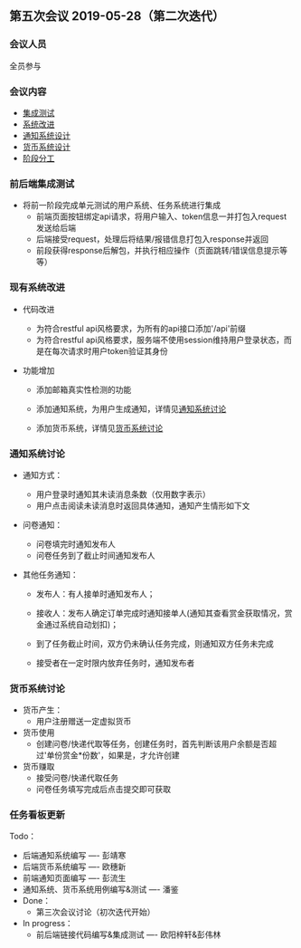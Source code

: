 

## 第五次会议 2019-05-28（第二次迭代）

### 会议人员

全员参与

### 会议内容

- [集成测试](#前后端集成测试)
- [系统改进](#现有系统改进)
- [通知系统设计](#通知系统讨论)
- [货币系统设计](#货币系统讨论)
- [阶段分工](#任务看板更新（第三次会议）)

### 前后端集成测试

- 将前一阶段完成单元测试的用户系统、任务系统进行集成
  - 前端页面按钮绑定api请求，将用户输入、token信息一并打包入request发送给后端
  - 后端接受request，处理后将结果/报错信息打包入response并返回
  - 前段获得response后解包，并执行相应操作（页面跳转/错误信息提示等等）

### 现有系统改进

- 代码改进
  - 为符合restful api风格要求，为所有的api接口添加'/api'前缀
  - 为符合restful api风格要求，服务端不使用session维持用户登录状态，而是在每次请求时用户token验证其身份

- 功能增加

  - 添加邮箱真实性检测的功能

  - 添加通知系统，为用户生成通知，详情见[通知系统讨论](#通知系统讨论)

  - 添加货币系统，详情见[货币系统讨论](#货币系统讨论)

### 通知系统讨论

- 通知方式：
  - 用户登录时通知其未读消息条数（仅用数字表示）
  - 用户点击阅读未读消息时返回具体通知，通知产生情形如下文

- 问卷通知：
  - 问卷填完时通知发布人
  - 问卷任务到了截止时间通知发布人

- 其他任务通知：

  - 发布人：有人接单时通知发布人；

  - 接收人：发布人确定订单完成时通知接单人(通知其查看赏金获取情况，赏金通过系统自动划扣)；

  - 到了任务截止时间，双方仍未确认任务完成，则通知双方任务未完成
  - 接受者在一定时限内放弃任务时，通知发布者

### 货币系统讨论

- 货币产生：
  - 用户注册赠送一定虚拟货币
- 货币使用
  - 创建问卷/快递代取等任务，创建任务时，首先判断该用户余额是否超过'单份赏金*份数'，如果是，才允许创建
- 货币赚取
  - 接受问卷/快递代取任务
  - 问卷任务填写完成后点击提交即可获取

### 任务看板更新
 Todo：
  - 后端通知系统编写 —- 彭靖寒
  - 后端货币系统编写 —- 欧穗新
  - 前端通知页面编写 —- 彭流生
  - 通知系统、货币系统用例编写&测试 —- 潘鉴
- Done：
  - 第三次会议讨论（初次迭代开始）
- In progress：
  - 前后端链接代码编写&集成测试 —- 欧阳梓轩&彭伟林

